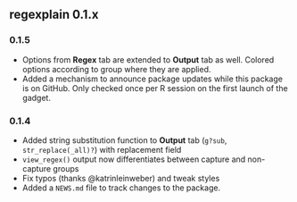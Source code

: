 ## regexplain 0.1.x

### 0.1.5

* Options from **Regex** tab are extended to **Output** tab as well. Colored
  options according to group where they are applied.
* Added a mechanism to announce package updates while this package is on GitHub.
  Only checked once per R session on the first launch of the gadget.

### 0.1.4

* Added string substitution function to **Output** tab (`g?sub`, 
  `str_replace(_all)?`) with replacement field
* `view_regex()` output now differentiates between capture and non-capture groups
* Fix typos (thanks @katrinleinweber) and tweak styles
* Added a `NEWS.md` file to track changes to the package.
